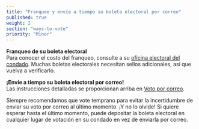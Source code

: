 ```yaml
---
title: "Franquee y envíe a tiempo su boleta electoral por correo"
published: true
weight: 2
section: "ways-to-vote"
priority: "Minor"
---
```


**Franqueo de su boleta electoral**  
Para conocer el costo del franqueo, consulte a su [oficina electoral del condado](#section-election-office-contact).  Muchas boletas electorales necesitan sellos adicionales, así que vuelva a verificarlo.  

**¡Envíe a tiempo su boleta electoral por correo!**  
Las instrucciones detalladas se proporcionan arriba en [Voto por correo](#menu-item-¿cómo-voto-por-correo).  

Siempre recomendamos que vote temprano para evitar la incertidumbre de enviar su voto por correo al último momento.  ¡Y no lo olvide! Si quiere esperar hasta el último momento, puede depositar la boleta electoral en cualquier lugar de votación en su condado en vez de enviarla por correo.  
